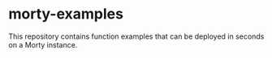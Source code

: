 # morty-examples
This repository contains function examples that can be deployed in seconds on a Morty instance.
